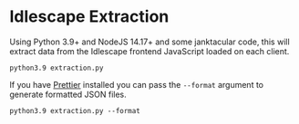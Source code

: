 # Idlescape Extraction

Using Python 3.9+ and NodeJS 14.17+ and some janktacular code, this will extract data from the Idlescape frontend JavaScript loaded 
on each client.

```shell
python3.9 extraction.py
```

If you have [Prettier](https://prettier.io/) installed you can pass the `--format` argument to generate formatted JSON files.

```shell
python3.9 extraction.py --format
```